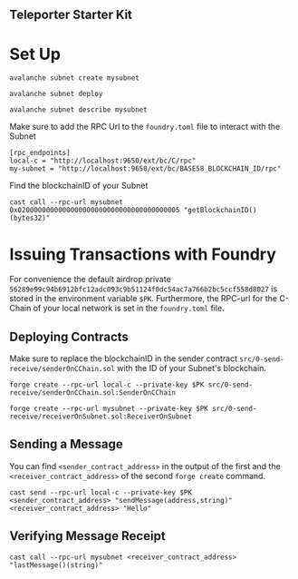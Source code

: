 ## Teleporter Starter Kit

# Set Up

```
avalanche subnet create mysubnet
```

```
avalanche subnet deploy
```

```
avalanche subnet describe mysubnet
```

Make sure to add the RPC Url to the `foundry.toml` file to interact with the Subnet

```
[rpc_endpoints]
local-c = "http://localhost:9650/ext/bc/C/rpc"
my-subnet = "http://localhost:9650/ext/bc/BASE58_BLOCKCHAIN_ID/rpc"
```

Find the blockchainID of your Subnet

```
cast call --rpc-url mysubnet 0x0200000000000000000000000000000000000005 "getBlockchainID()(bytes32)" 
``` 


# Issuing Transactions with Foundry

For convenience the default airdrop private `56289e99c94b6912bfc12adc093c9b51124f0dc54ac7a766b2bc5ccf558d8027` is stored in the environment variable `$PK`. Furthermore, the RPC-url for the C-Chain of your local network is set in the `foundry.toml` file. 


## Deploying Contracts

Make sure to replace the blockchainID in the sender contract `src/0-send-receive/senderOnCChain.sol` with the ID of your Subnet's blockchain.

```
forge create --rpc-url local-c --private-key $PK src/0-send-receive/senderOnCChain.sol:SenderOnCChain

```

```
forge create --rpc-url mysubnet --private-key $PK src/0-send-receive/receiverOnSubnet.sol:ReceiverOnSubnet

```

## Sending a Message

You can find `<sender_contract_address>` in the output of the first and the `<receiver_contract_address>` of the second `forge create` command.

```
cast send --rpc-url local-c --private-key $PK <sender_contract_address> "sendMessage(address,string)" <receiver_contract_address> "Hello"
```

## Verifying Message Receipt
```
cast call --rpc-url mysubnet <receiver_contract_address> "lastMessage()(string)"
```
